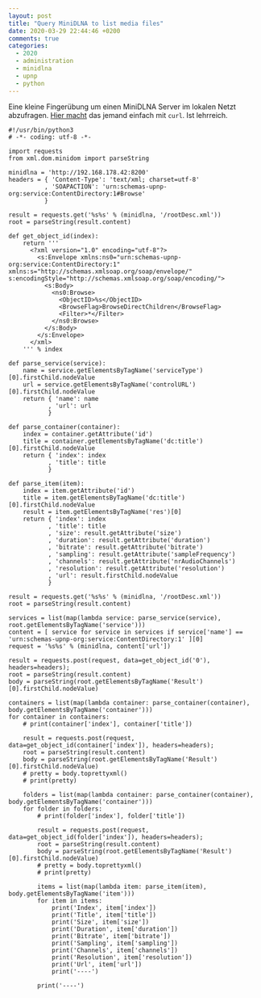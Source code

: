 ```yaml
---
layout: post
title: "Query MiniDLNA to list media files"
date: 2020-03-29 22:44:46 +0200
comments: true
categories:
  - 2020
  - administration
  - minidlna
  - upnp
  - python
---
```

Eine kleine Fingerübung um einen MiniDLNA Server im lokalen Netzt abzufragen.
[Hier macht](https://electroblock.wordpress.com/2016/02/14/upnp-dlna-analyse-per-cmdline-mit-curl/)
das jemand einfach mit `curl`. Ist lehrreich.

    #!/usr/bin/python3
    # -*- coding: utf-8 -*-
    
    import requests
    from xml.dom.minidom import parseString
    
    minidlna = 'http://192.168.178.42:8200'
    headers = { 'Content-Type': 'text/xml; charset=utf-8'
              , 'SOAPACTION': 'urn:schemas-upnp-org:service:ContentDirectory:1#Browse'
              }

    result = requests.get('%s%s' % (minidlna, '/rootDesc.xml'))
    root = parseString(result.content)
    
    def get_object_id(index):
        return '''
          <?xml version="1.0" encoding="utf-8"?>
            <s:Envelope xmlns:ns0="urn:schemas-upnp-org:service:ContentDirectory:1" xmlns:s="http://schemas.xmlsoap.org/soap/envelope/" s:encodingStyle="http://schemas.xmlsoap.org/soap/encoding/">
              <s:Body>
                <ns0:Browse>
                  <ObjectID>%s</ObjectID>
                  <BrowseFlag>BrowseDirectChildren</BrowseFlag>
                  <Filter>*</Filter>
                </ns0:Browse>
              </s:Body>
            </s:Envelope>
          </xml>
        ''' % index
    
    def parse_service(service):
        name = service.getElementsByTagName('serviceType')[0].firstChild.nodeValue
        url = service.getElementsByTagName('controlURL')[0].firstChild.nodeValue
        return { 'name': name
               , 'url': url
               }
    
    def parse_container(container):
        index = container.getAttribute('id')
        title = container.getElementsByTagName('dc:title')[0].firstChild.nodeValue
        return { 'index': index
               , 'title': title
               }
    
    def parse_item(item):
        index = item.getAttribute('id')
        title = item.getElementsByTagName('dc:title')[0].firstChild.nodeValue
        result = item.getElementsByTagName('res')[0]
        return { 'index': index
               , 'title': title
               , 'size': result.getAttribute('size')
               , 'duration': result.getAttribute('duration')
               , 'bitrate': result.getAttribute('bitrate')
               , 'sampling': result.getAttribute('sampleFrequency')
               , 'channels': result.getAttribute('nrAudioChannels')
               , 'resolution': result.getAttribute('resolution')
               , 'url': result.firstChild.nodeValue
               }
    
    result = requests.get('%s%s' % (minidlna, '/rootDesc.xml'))
    root = parseString(result.content)
    
    services = list(map(lambda service: parse_service(service), root.getElementsByTagName('service')))
    content = [ service for service in services if service['name'] == 'urn:schemas-upnp-org:service:ContentDirectory:1' ][0]
    request = '%s%s' % (minidlna, content['url'])
    
    result = requests.post(request, data=get_object_id('0'), headers=headers);
    root = parseString(result.content)
    body = parseString(root.getElementsByTagName('Result')[0].firstChild.nodeValue)
    
    containers = list(map(lambda container: parse_container(container), body.getElementsByTagName('container')))
    for container in containers:
        # print(container['index'], container['title'])
    
        result = requests.post(request, data=get_object_id(container['index']), headers=headers);
        root = parseString(result.content)
        body = parseString(root.getElementsByTagName('Result')[0].firstChild.nodeValue)
        # pretty = body.toprettyxml()
        # print(pretty)
    
        folders = list(map(lambda container: parse_container(container), body.getElementsByTagName('container')))
        for folder in folders:
            # print(folder['index'], folder['title'])
    
            result = requests.post(request, data=get_object_id(folder['index']), headers=headers);
            root = parseString(result.content)
            body = parseString(root.getElementsByTagName('Result')[0].firstChild.nodeValue)
            # pretty = body.toprettyxml()
            # print(pretty)
            
            items = list(map(lambda item: parse_item(item), body.getElementsByTagName('item')))
            for item in items:
                print('Index', item['index'])
                print('Title', item['title'])
                print('Size', item['size'])
                print('Duration', item['duration'])
                print('Bitrate', item['bitrate'])
                print('Sampling', item['sampling'])
                print('Channels', item['channels'])
                print('Resolution', item['resolution'])
                print('Url', item['url'])
                print('----')
    
            print('----')
